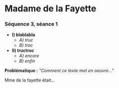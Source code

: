 # Madame de la Fayette
### Séquence 3, séance 1

* **I) blablabla**
    * *A) truc*
    * *B) troc*
* **II) tructroc**
    * *A) encore*
    * *B) enfin*

**Problématique :** *"Comment ce texte met en oeuvre..."*

Mme de la fayette était...
